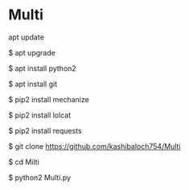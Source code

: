 # Multi


apt update

$ apt upgrade

$ apt install python2

$ apt install git

$ pip2 install mechanize
 
$ pip2 install lolcat 

$ pip2 install requests 

$ git clone https://github.com/kashibaloch754/Multi

$ cd Milti

$ python2 Multi.py
